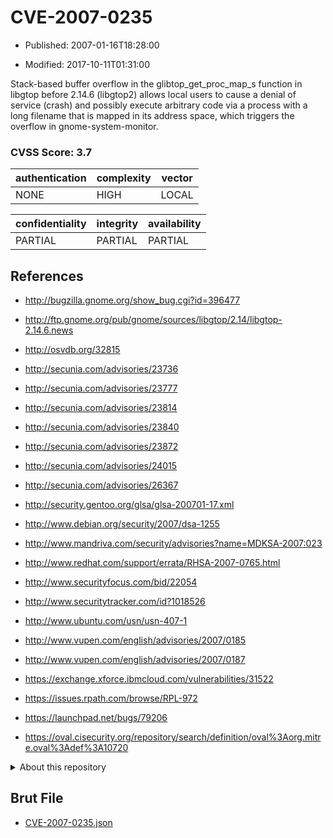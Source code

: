# CVE-2007-0235

- Published: 2007-01-16T18:28:00

- Modified: 2017-10-11T01:31:00

Stack-based buffer overflow in the glibtop_get_proc_map_s function in libgtop before 2.14.6 (libgtop2) allows local users to cause a denial of service (crash) and possibly execute arbitrary code via a process with a long filename that is mapped in its address space, which triggers the overflow in gnome-system-monitor.

### CVSS Score: **3.7**

| authentication | complexity | vector |
| --- | --- | --- |
| NONE | HIGH | LOCAL |

| confidentiality | integrity | availability |
| --- | --- | --- |
| PARTIAL | PARTIAL | PARTIAL |

## References

* http://bugzilla.gnome.org/show_bug.cgi?id=396477

* http://ftp.gnome.org/pub/gnome/sources/libgtop/2.14/libgtop-2.14.6.news

* http://osvdb.org/32815

* http://secunia.com/advisories/23736

* http://secunia.com/advisories/23777

* http://secunia.com/advisories/23814

* http://secunia.com/advisories/23840

* http://secunia.com/advisories/23872

* http://secunia.com/advisories/24015

* http://secunia.com/advisories/26367

* http://security.gentoo.org/glsa/glsa-200701-17.xml

* http://www.debian.org/security/2007/dsa-1255

* http://www.mandriva.com/security/advisories?name=MDKSA-2007:023

* http://www.redhat.com/support/errata/RHSA-2007-0765.html

* http://www.securityfocus.com/bid/22054

* http://www.securitytracker.com/id?1018526

* http://www.ubuntu.com/usn/usn-407-1

* http://www.vupen.com/english/advisories/2007/0185

* http://www.vupen.com/english/advisories/2007/0187

* https://exchange.xforce.ibmcloud.com/vulnerabilities/31522

* https://issues.rpath.com/browse/RPL-972

* https://launchpad.net/bugs/79206

* https://oval.cisecurity.org/repository/search/definition/oval%3Aorg.mitre.oval%3Adef%3A10720

<details>
<summary>About this repository</summary> 

  This repository is part of the project [Live Hack CVE](https://github.com/Live-Hack-CVE). Main website can be found [www.live-hack.org](https://www.live-hack.org) 
  
  Made by [Sn0wAlice](https://github.com/Sn0wAlice) for the people that care about security and need to have a feed of the latest CVEs. Hope you enjoy it, don't forget to star the repo and follow me on [Twitter](https://twitter.com/Sn0wAlice) and [Github](https://github.com/Sn0wAlice). And that is my [personnal website](https://www.alice-snow.me/)

  - [Home Page](https://github.com/Live-Hack-CVE)
  - [Framework](https://github.com/Live-Hack-CVE/cve-framework)
  - [CVE database](https://github.com/Live-Hack-CVE/full_database)
  - [Changelog](https://github.com/Live-Hack-CVE/Changelog)
</details>

## Brut File

* [CVE-2007-0235.json](https://raw.githubusercontent.com/Live-Hack-CVE/full_database/main/cves/2007/CVE-2007-0235.json)

